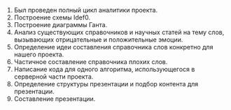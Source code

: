 1. Был проведен полный цикл аналитики проекта.
2. Построение схемы Idef0.
3. Построение диаграммы Ганта.
4. Анализ существующих справочников и научных статей на тему слов, вызывающих отрицательные и положительные  эмоции.
5. Определение идеи составления справочника слов конкретно для нашего проекта.
6. Частичное составление справочника плохих слов.
7. Написание кода для одного алгоритма, использующегося в серверной части проекта.
8. Определение структуры презентации и подбор контента для презентации.
9. Составление презентации.
